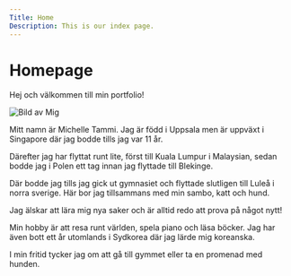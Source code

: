 ```yaml
---
Title: Home
Description: This is our index page.
---
```


Homepage
==========================

Hej och välkommen till min portfolio!

![Bild av Mig](%assets_url%/img/michelle.jpg)

Mitt namn är Michelle Tammi. Jag är född i Uppsala men är uppväxt i Singapore där jag bodde tills jag var 11 år.

Därefter jag har flyttat runt lite, först till Kuala Lumpur i Malaysian, sedan bodde jag i Polen ett tag innan jag flyttade till Blekinge.

Där bodde jag tills jag gick ut gymnasiet och flyttade slutligen till Luleå i norra sverige. Här bor jag tillsammans med min sambo, katt och hund.

Jag älskar att lära mig nya saker och är alltid redo att prova på något nytt!

Min hobby är att resa runt världen, spela piano och läsa böcker. Jag har även bott ett år utomlands i Sydkorea där jag lärde mig koreanska.

I min fritid tycker jag om att gå till gymmet eller ta en promenad med hunden.
